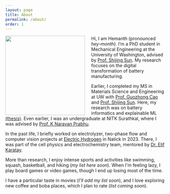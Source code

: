 ```yaml
---
layout: page
title: About
permalink: /about/
order: 1
---
```


<img src="{{ site.baseurl }}/assets/img/profile_image.png" width="250" style="float:left; margin-right:20px;">

Hi, I am Hemanth (pronounced *hey-month*). I’m a PhD student in Mechanical Engineering at the University of Washington, advised by [Prof. Shijing Sun](https://www.uwsunlab.com/). My research focuses on the digital transformation of battery manufacturing.

Earlier, I completed my MS in Materials Science and Engineering at UW with [Prof. Guozhong Cao](https://mse.washington.edu/facultyfinder/guozhong-cao) and [Prof. Shijing Sun](https://www.me.washington.edu/facultyfinder/shijing-sun). Here, my research was on battery informatics and explainable ML [(thesis)](https://github.com/nrhemanth/MS-thesis/blob/main/docs/MS_thesis_final.pdf). Even earlier, I was an undergraduate at NITK Surathkal, where I was advised by [Prof. K Narayan Prabhu](https://mme.nitk.ac.in/faculty/k-narayan-prabhu).

In the past life, I briefly worked on electrolyzer, two-phase flow and computer vision projects at [Electric Hydrogen](https://eh2.com) in Natick in 2023. There, I was part of the cell physics and electrochemistry team, mentored by [Dr. Elif Karatay](http://www.elifkaratay.com/home.html).


More than research, I enjoy intense sports and activities like swimming, squash, basketball, and hiking (*my list here soon*). When I'm feeling lazy, I play board games or video games, though I end up losing most of the time.

I have a particular taste in movies (*I'll add my list soon*), and I love exploring new coffee and boba places, which I plan to rate (*list coming soon*).

